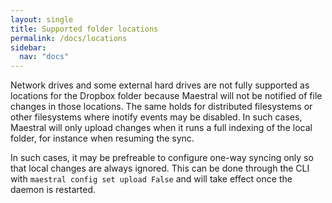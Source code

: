 ```yaml
---
layout: single
title: Supported folder locations
permalink: /docs/locations
sidebar:
  nav: "docs"
---
```


Network drives and some external hard drives are not fully supported as locations for
the Dropbox folder because Maestral will not be notified of file changes in those
locations. The same holds for distributed filesystems or other filesystems where inotify
events may be disabled. In such cases, Maestral will only upload changes when it runs a
full indexing of the local folder, for instance when resuming the sync.

In such cases, it may be prefreable to configure one-way syncing only so that local
changes are always ignored. This can be done through the CLI with `maestral config set
upload False` and will take effect once the daemon is restarted.
